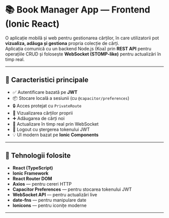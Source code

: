 # 📚 Book Manager App — Frontend (Ionic React)

O aplicație mobilă și web pentru gestionarea cărților, în care utilizatorii pot **vizualiza, adăuga și gestiona** propria colecție de cărți.  
Aplicația comunică cu un backend Node.js (Koa) prin **REST API** pentru operațiile CRUD și folosește **WebSocket (STOMP-like)** pentru actualizări în timp real.

---

## 🚀 Caracteristici principale

- ✅ Autentificare bazată pe **JWT**
- 📦 Stocare locală a sesiunii (cu `@capacitor/preferences`)
- 🔒 Acces protejat cu `PrivateRoute`
- 📘 Vizualizarea cărților proprii
- ➕ Adăugarea de cărți noi
- 🔔 Actualizare în timp real prin WebSocket
- 👋 Logout cu ștergerea tokenului JWT
- 💡 UI modern bazat pe **Ionic Components**

---

## 🧩 Tehnologii folosite

- **React (TypeScript)**
- **Ionic Framework**
- **React Router DOM**
- **Axios** — pentru cereri HTTP
- **Capacitor Preferences** — pentru stocarea tokenului JWT
- **WebSocket API** — pentru actualizări live
- **date-fns** — pentru manipulare date
- **Ionicons** — pentru iconițe moderne

---

